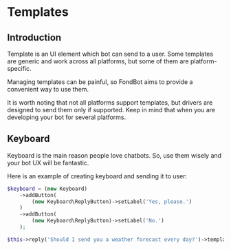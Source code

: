 # Templates

## Introduction
Template is an UI element which bot can send to a user.
Some templates are generic and work across all platforms, but some of them are platform-specific.

Managing templates can be painful, so FondBot aims to provide a convenient way to use them.

It is worth noting that not all platforms support templates, but drivers are designed to send them only if supported. 
Keep in mind that when you are developing your bot for several platforms.  

## Keyboard

Keyboard is the main reason people love chatbots. So, use them wisely and your bot UX will be fantastic.

Here is an example of creating keyboard and sending it to user:

```php
$keyboard = (new Keyboard)
    ->addButton(
        (new Keyboard\ReplyButton)->setLabel('Yes, please.')
    )
    ->addButton(
        (new Keyboard\ReplyButton)->setLabel('No.')
    );

$this->reply('Should I send you a weather forecast every day?')->template($keyboard);
```

